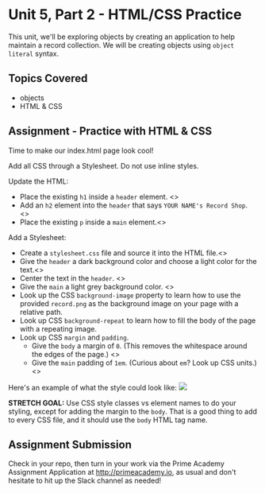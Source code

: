 # Unit 5, Part 2 - HTML/CSS Practice

This unit, we'll be exploring objects by creating an application to help maintain a record collection. We will be creating objects using `object literal` syntax.

## Topics Covered

- objects
- HTML & CSS

## Assignment - Practice with HTML & CSS

Time to make our index.html page look cool!

Add all CSS through a Stylesheet. Do not use inline styles.

Update the HTML:

- Place the existing `h1` inside a `header` element.  <>
- Add an `h2` element into the `header` that says `YOUR NAME's Record Shop`. <>
- Place the existing `p` inside a `main` element.<>

Add a Stylesheet:

- Create a `stylesheet.css` file and source it into the HTML file.<>
- Give the `header` a dark background color and choose a light  color for the text.<>
- Center the text in the `header`. <>
- Give the `main` a light grey background color. <>
- Look up the CSS `background-image` property to learn how to use the provided `record.png` as the background image on your page with a relative path.
- Look up CSS `background-repeat` to learn how to fill the body of the page with a repeating image.
- Look up CSS `margin` and `padding`. 
  - Give the `body` a margin of `0`. (This removes the whitespace around the edges of the page.) <>
  - Give the `main` padding of `1em`. (Curious about `em`? Look up CSS units.) <>

Here's an example of what the style could look like:
<img src="./example.png">

__STRETCH GOAL:__ Use CSS style classes vs element names to do your styling, except for adding the margin to the `body`. That is a good thing to add to every CSS file, and it should use the `body` HTML tag name.

## Assignment Submission
Check in your repo, then turn in your work via the Prime Academy Assignment Application at http://primeacademy.io, as usual and don't hesitate to hit up the Slack channel as needed!
